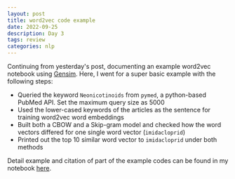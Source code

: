 ```yaml
---
layout: post
title: word2vec code example 
date: 2022-09-25
description: Day 3
tags: review
categories: nlp
---
```

Continuing from yesterday's post, documenting an example word2vec notebook using [Gensim](https://radimrehurek.com/gensim/models/word2vec.html). Here, I went for a super basic example with the following steps:
- Queried the keyword `Neonicotinoids` from `pymed`, a python-based PubMed API. Set the maximum query size as 5000
- Used the lower-cased keywords of the articles as the sentence for training word2vec word embeddings
- Built both a CBOW and a Skip-gram model and checked how the word vectors differed for one single word vector (`imidacloprid`)
- Printed out the top 10 similar word vector to `imidacloprid` under both methods


Detail example and citation of part of the example codes can be found in my notebook [here](https://github.com/achchg/achchg.github.io/blob/master/jupyternb/2022-09-25-word2vec.ipynb).